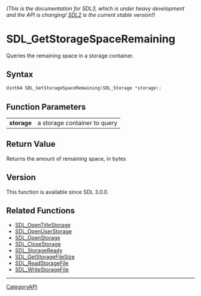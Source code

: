 ###### (This is the documentation for SDL3, which is under heavy development and the API is changing! [SDL2](https://wiki.libsdl.org/SDL2/) is the current stable version!)
# SDL_GetStorageSpaceRemaining

Queries the remaining space in a storage container.

## Syntax

```c
Uint64 SDL_GetStorageSpaceRemaining(SDL_Storage *storage);

```

## Function Parameters

|                 |                              |
| --------------- | ---------------------------- |
| **storage**     | a storage container to query |

## Return Value

Returns the amount of remaining space, in bytes

## Version

This function is available since SDL 3.0.0.

## Related Functions

* [SDL_OpenTitleStorage](SDL_OpenTitleStorage)
* [SDL_OpenUserStorage](SDL_OpenUserStorage)
* [SDL_OpenStorage](SDL_OpenStorage)
* [SDL_CloseStorage](SDL_CloseStorage)
* [SDL_StorageReady](SDL_StorageReady)
* [SDL_GetStorageFileSize](SDL_GetStorageFileSize)
* [SDL_ReadStorageFile](SDL_ReadStorageFile)
* [SDL_WriteStorageFile](SDL_WriteStorageFile)

----
[CategoryAPI](CategoryAPI)

